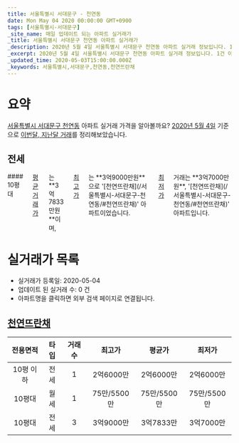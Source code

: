 ```yaml
---
title: 서울특별시 서대문구 - 천연동
date: Mon May 04 2020 00:00:00 GMT+0900
tags: [서울특별시-서대문구]
_site_name: 매일 업데이트 되는 아파트 실거래가
_title: 서울특별시 서대문구 천연동 아파트 실거래가
_description: 2020년 5월 4일 서울특별시 서대문구 천연동 아파트 실거래 정보입니다. 1건 아파트 정보가 있습니다.
_excerpt: 2020년 5월 4일 서울특별시 서대문구 천연동 아파트 실거래 정보입니다. 1건 아파트 정보가 있습니다.
_updated_time: 2020-05-03T15:00:00.000Z
_keywords: 서울특별시,서대문구,천연동,천연뜨란채
---
```





# 요약
<ins>서울특별시 서대문구 천연동</ins> 아파트 실거래 가격을 알아볼까요? <ins>2020년 5월 4일</ins> 기준으로 <ins>이번달, 지난달 거래</ins>를 정리해보았습니다.

## 전세
<div class="container">
<div class="twelve columns" markdown="1">
#### 10평대
<ins>평균 거래가</ins>는 **3억7833만원**이며, <ins>최고가</ins>는 **3억9000만원**으로 '[천연뜨란채](/서울특별시-서대문구-천연동/#천연뜨란채)' 아파트이었습니다. <ins>최저가</ins> 거래는 **3억7000만원**, '[천연뜨란채](/서울특별시-서대문구-천연동/#천연뜨란채)' 아파트입니다.
</div>
</div>



# 실거래가 목록
- 실거래가 등록일: 2020-05-04
- 업데이트 된 실거래 수: 0 건
- 아파트명을 클릭하면 외부 검색 페이지로 연결됩니다.

## [천연뜨란채](#천연뜨란채)

|전용면적|타입|거래수|최고가|평균가|최저가|
|:---:|:---:|:---:|:---:|:---:|:---:|
|10평 이하|<span class="deal-type-2">전세</span>|1|2억6000만|2억6000만|2억6000만|
|10평대|<span class="deal-type-3">월세</span>|1|75만/5500만|75만/5500만|75만/5500만|
|10평대|<span class="deal-type-2">전세</span>|3|3억9000만|3억7833만|3억7000만|

<br/>



